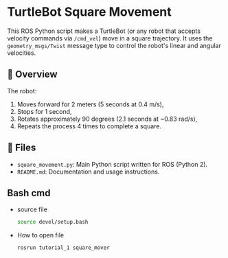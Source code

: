 # TurtleBot Square Movement

This ROS Python script makes a TurtleBot (or any robot that accepts velocity commands via `/cmd_vel`) move in a square trajectory.
It uses the `geometry_msgs/Twist` message type to control the robot's linear and angular velocities.

## 🧠 Overview

The robot:
1. Moves forward for 2 meters (5 seconds at 0.4 m/s),
2. Stops for 1 second,
3. Rotates approximately 90 degrees (2.1 seconds at ~0.83 rad/s),
4. Repeats the process 4 times to complete a square.

## 📁 Files

- `square_movement.py`: Main Python script written for ROS (Python 2).
- `README.md`: Documentation and usage instructions.

## Bash cmd

- source file
  ```bash
  source devel/setup.bash
  ```
- How to open file
  ```bash
  rosrun tutorial_1 square_mover
  
